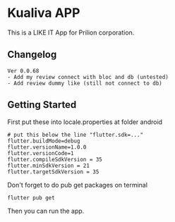 # Kualiva APP

This is a LIKE IT App for Prilion corporation.

## Changelog

```text
Ver 0.0.68
- Add my review connect with bloc and db (untested)
- Add review dummy like (still not connect to db)
```

## Getting Started

First put these into locale.properties at folder android

```text
# put this below the line "flutter.sdk=..."
flutter.buildMode=debug
flutter.versionName=1.0.0
flutter.versionCode=1
flutter.compileSdkVersion = 35
flutter.minSdkVersion = 21
flutter.targetSdkVersion = 35
```

Don't forget to do pub get packages on terminal

```shell
flutter pub get
```

Then you can run the app.
